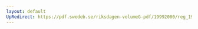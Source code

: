 ```yaml
---
layout: default
UpRedirect: https://pdf.swedeb.se/riksdagen-volumeG-pdf/19992000/reg_19992000/reg_19992000_0338.pdf
---
```

